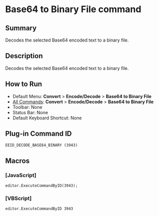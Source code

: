 # Base64 to Binary File command

## Summary

Decodes the selected Base64 encoded text to a binary file.

## Description

Decodes the selected Base64 encoded text to a binary file.

## How to Run

- Default Menu: **Convert** \> **Encode/Decode** \> **Base64 to Binary File**
- [All Commands](../tools/all_commands): **Convert** \> **Encode/Decode** \> **Base64 to Binary File**
- Toolbar:
None
- Status Bar: None
- Default Keyboard Shortcut: None

## Plug-in Command ID

```
EEID_DECODE_BASE64_BINARY (3943)```

## Macros

### \[JavaScript\]

```
editor.ExecuteCommandByID(3943);
```

### \[VBScript\]

```
editor.ExecuteCommandByID 3943
```
